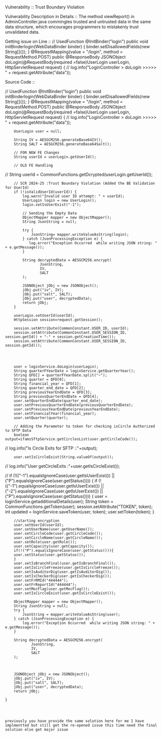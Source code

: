 Vulnerability :: Trust Boundary Violation

Vulnerability Description in Details :: The method viewReport() in AdminController.java commingles trusted and untrusted data in the same data structure, which encourages programmers to mistakenly trust unvalidated data.

Getting issue on Line :: 
  // UsedFunction
    @InitBinder("login")
    public void initBinderlogin(WebDataBinder binder) {
        binder.setDisallowedFields(new String[]{});
    }
    @RequestMapping(value = "/login", method = RequestMethod.POST)
    public @ResponseBody
    JSONObject doLogin(@RequestBody(required =false)UserLogin userLogin, HttpServletRequest request) {
//        log.info("LoginController > doLogin  >>>>> " + request.getAttribute("data"));


Source Code ::

 // UsedFunction
    @InitBinder("login")
    public void initBinderlogin(WebDataBinder binder) {
        binder.setDisallowedFields(new String[]{});
    }
    @RequestMapping(value = "/login", method = RequestMethod.POST)
    public @ResponseBody
    JSONObject doLogin(@RequestBody(required =false)UserLogin userLogin, HttpServletRequest request) {
//        log.info("LoginController > doLogin  >>>>> " + request.getAttribute("data"));

        UserLogin user = null;

        String IV = AESGCM256.generateBase64IV();
        String SALT = AESGCM256.generateBase64Salt();

        // FOR NEW FE Changes
        String userId = userLogin.getUserId();

        // OLD FE Handling
//        String userId = CommonFunctions.getDcrypted(userLogin.getUserId());

        // SCR 2024-25 :Trust Boundary Violation (Added the BE Validation for UserId)
        if (!isValidUserId(userId)) {
            log.warn("Invalid user ID attempt: " + userId);
            UserLogin login = new UserLogin();
            login.setIsUserExist("-1");

            // Sending the Empty Data
            ObjectMapper mapper = new ObjectMapper();
            String JsonString = null;

            try {
                JsonString= mapper.writeValueAsString(login);
            } catch (JsonProcessingException e) {
               log.error("Exception Occurred  while writing JSON string: " + e.getMessage());
            }

            String decryptedData = AESGCM256.encrypt(
                    JsonString,
                    IV,
                    SALT
            );

            JSONObject jObj = new JSONObject();
            jObj.put("iv", IV);
            jObj.put("salt", SALT);
            jObj.put("user", decryptedData);
            return jObj;
        }

        userLogin.setUserId(userId);
        HttpSession session=request.getSession();

        session.setAttribute(CommonConstant.USER_ID, userId);
        session.setAttribute(CommonConstant.USER_SESSION_ID, session.getId() + "-" + session.getCreationTime());
        session.setAttribute(CommonConstant.USER_SESSION_ID, session.getId());




        user = loginService.doLogin(userLogin);
        String quarterFYearDate = loginService.getQuarterYear();
        String QFD[] = quarterFYearDate.split("~");
        String quarter = QFD[0];
        String financial_year = QFD[1];
        String quarter_end_date = QFD[2];
        String previousYearEndDate = QFD[3];
        String previousQuarterEndDate = QFD[4];
        user.setQuarterEndDate(quarter_end_date);
        user.setPreviousQuarterEndDate(previousQuarterEndDate);
        user.setPreviousYearEndDate(previousYearEndDate);
        user.setFinancialYear(financial_year);
        user.setQuarter(quarter);

        // Adding the Parameter to token for checking isCircle Authorized to SFTP Data
        boolean output=ifamsSftpService.getCirclesList(user.getCircleCode());
//        log.info("Is Circle Exits for SFTP ::"+output);

        user.setIsCircleExist(String.valueOf(output));
//        log.info("User getCircleExits :"+user.getIsCircleExist());




//        if (!(("-1").equalsIgnoreCase(user.getIsUserExist()) || ("P").equalsIgnoreCase(user.getStatus()))) {
        if (!(("-1").equalsIgnoreCase(user.getIsUserExist()) || ("-2").equalsIgnoreCase(user.getIsUserExist()) || ("P").equalsIgnoreCase(user.getStatus()))) {
            user = loginService.getadditionalDetails(user);
            String token = CommonFunctions.getToken(user);
            session.setAttribute("TOKEN", token);
            int updated = loginService.saveToken(user, token);
            user.setToken(token);
        }



        //starting encryption
        user.setUserId(userId);
        user.setUserName(user.getUserName());
        user.setCircleCode(user.getCircleCode());
        user.setCircleName(user.getCircleName());
        user.setRole(user.getRole());
        user.setCapacity(user.getCapacity());
        if(!("P").equalsIgnoreCase(user.getStatus())){
        user.setStatus(user.getStatus());
        }
        user.setIsBranchFinal(user.getIsBranchFinal());
        user.setIsCircleFreeze(user.getIsCircleFreeze());
        user.setIsAuditorDig(user.getIsAuditorDig());
        user.setIsCheckerDig(user.getIsCheckerDig());
        user.setFrRMId("444444");
        user.setFrReportId("444444");
        user.setMocFlag(user.getMocFlag());
        user.setIsCircleExist(user.getIsCircleExist());

        ObjectMapper mapper = new ObjectMapper();
        String JsonString = null;
        try {
            JsonString = mapper.writeValueAsString(user);
        } catch (JsonProcessingException e) {
            log.error("Exception Occurred  while writing JSON string: " + e.getMessage());
        }

        String decryptedData = AESGCM256.encrypt(
                JsonString,
                IV,
                SALT
        );



        JSONObject jObj = new JSONObject();
        jObj.put("iv", IV);
        jObj.put("salt", SALT);
        jObj.put("user", decryptedData);
        return jObj;

    }




    previously you have provide the same solution here for me I have implmentted but still get the re-opened issue this time need the final solution else get major issue
